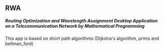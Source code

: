 ## RWA
##### Routing Optimization and Wavelength Assignment Desktop Application on a Telecommunication Network by Mathematical Programming

This app is based on short path algorithms (Dijkstra's algorithm, prims and bellman_ford)